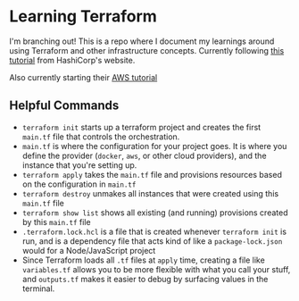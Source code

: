 # Learning Terraform
I'm branching out! This is a repo where I document my learnings around using Terraform and other infrastructure concepts. Currently following [this tutorial](https://developer.hashicorp.com/terraform/tutorials/docker-get-started/install-cli) from HashiCorp's website.

Also currently starting their [AWS tutorial](https://developer.hashicorp.com/terraform/tutorials/aws-get-started)

## Helpful Commands
* `terraform init` starts up a terraform project and creates the first `main.tf` file that controls the orchestration.
* `main.tf` is where the configuration for your project goes. It is where you define the provider (`docker`, `aws`, or other cloud providers), and the instance that you're setting up.
* `terraform apply` takes the `main.tf` file and provisions resources based on the configuration in `main.tf`
* `terraform destroy` unmakes all instances that were created using this `main.tf` file
* `terraform show list` shows all existing (and running) provisions created by this `main.tf` file
* `.terraform.lock.hcl` is a file that is created whenever `terraform init` is run, and is a dependency file that acts kind of like a `package-lock.json` would for a Node/JavaScript project
* Since Terraform loads all `.tf` files at `apply` time, creating a file like `variables.tf` allows you to be more flexible with what you call your stuff, and `outputs.tf` makes it easier to debug by surfacing values in the terminal.